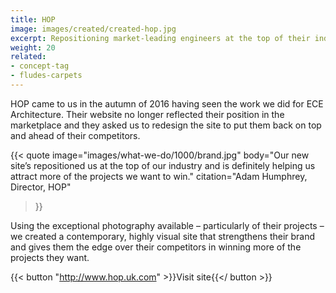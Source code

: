 ```yaml
---
title: HOP
image: images/created/created-hop.jpg
excerpt: Repositioning market-leading engineers at the top of their industry.
weight: 20
related:
- concept-tag
- fludes-carpets
---
```



HOP came to us in the autumn of 2016 having seen the work we did for ECE Architecture. Their website no longer reflected their position in the marketplace and they asked us to redesign the site to put them back on top and ahead of their competitors.

{{< quote
	image="images/what-we-do/1000/brand.jpg"
	body="Our new site’s repositioned us at the top of our industry and is definitely helping us attract more of the projects we want to win."
	citation="Adam Humphrey, Director, HOP"
>}}
	
Using the exceptional photography available – particularly of their projects – we created a contemporary, highly visual site that strengthens their brand and gives them the edge over their competitors in winning more of the projects they want.

{{< button "http://www.hop.uk.com" >}}Visit site{{</ button >}}
